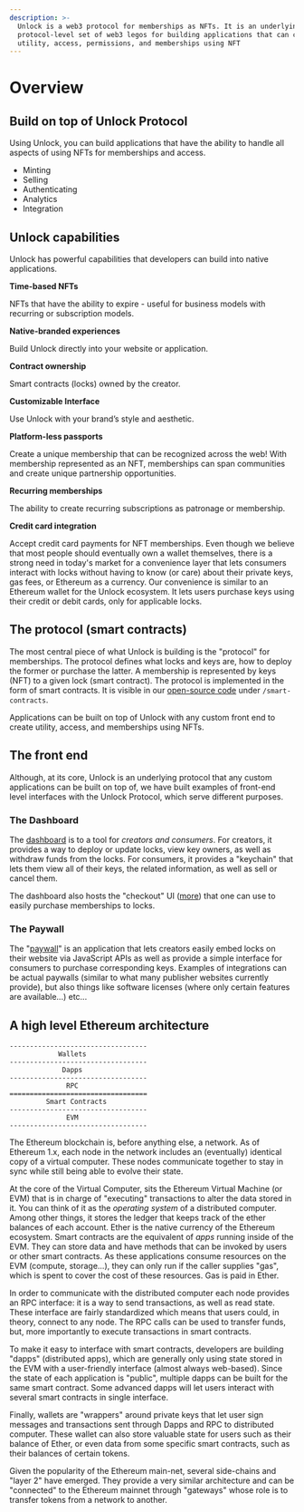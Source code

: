 ```yaml
---
description: >-
  Unlock is a web3 protocol for memberships as NFTs. It is an underlying
  protocol-level set of web3 legos for building applications that can create
  utility, access, permissions, and memberships using NFT
---
```


# Overview

## Build on top of Unlock Protocol

Using Unlock, you can build applications that have the ability to handle all aspects of using NFTs for memberships and access.

* Minting
* Selling
* Authenticating
* Analytics
* Integration

## Unlock capabilities

Unlock has powerful capabilities that developers can build into native applications.

**Time-based NFTs**

NFTs that have the ability to expire - useful for business models with recurring or subscription models.

**Native-branded experiences**

Build Unlock directly into your website or application.

**Contract ownership**

Smart contracts (locks) owned by the creator.

**Customizable Interface**

Use Unlock with your brand’s style and aesthetic.

**Platform-less passports**

Create a unique membership that can be recognized across the web! With membership represented as an NFT, memberships can span communities and create unique partnership opportunities.

**Recurring memberships**

The ability to create recurring subscriptions as patronage or membership.

**Credit card integration**

Accept credit card payments for NFT memberships. Even though we believe that most people should eventually own a wallet themselves, there is a strong need in today's market for a convenience layer that lets consumers interact with locks without having to know (or care) about their private keys, gas fees, or Ethereum as a currency. Our convenience is similar to an Ethereum wallet for the Unlock ecosystem. It lets users purchase keys using their credit or debit cards, only for applicable locks.

## The protocol (smart contracts)

The most central piece of what Unlock is building is the "protocol" for memberships. The protocol defines what locks and keys are, how to deploy the former or purchase the latter. A membership is represented by keys (NFT) to a given lock (smart contract). The protocol is implemented in the form of smart contracts. It is visible in our [open-source code](https://github.com/unlock-protocol/unlock) under `/smart-contracts`.

Applications can be built on top of Unlock with any custom front end to create utility, access, and memberships using NFTs.

## The front end

Although, at its core, Unlock is an underlying protocol that any custom applications can be built on top of, we have built examples of front-end level interfaces with the Unlock Protocol, which serve different purposes.

### The Dashboard

The [dashboard](https://app.unlock-protocol.com) is to a tool for _creators and consumers_. For creators, it provides a way to deploy or update locks, view key owners, as well as withdraw funds from the locks. For consumers, it provides a "keychain" that lets them view all of their keys, the related information, as well as sell or cancel them.

The dashboard also hosts the "checkout" UI ([more](tools/paywall/configuring-checkout.md)) that one can use to easily purchase memberships to locks.

### The Paywall

The "[paywall](https://paywall.unlock-protocol.com)" is an application that lets creators easily embed locks on their website via JavaScript APIs as well as provide a simple interface for consumers to purchase corresponding keys. Examples of integrations can be actual paywalls (similar to what many publisher websites currently provide), but also things like software licenses (where only certain features are available...) etc...

## A high level Ethereum architecture

```
----------------------------------
            Wallets
----------------------------------
             Dapps
----------------------------------
              RPC
==================================
         Smart Contracts
----------------------------------
              EVM
----------------------------------
```

The Ethereum blockchain is, before anything else, a network. As of Ethereum 1.x, each node in the network includes an (eventually) identical copy of a virtual computer. These nodes communicate together to stay in sync while still being able to evolve their state.

At the core of the Virtual Computer, sits the Ethereum Virtual Machine (or EVM) that is in charge of "executing" transactions to alter the data stored in it. You can think of it as the _operating system_ of a distributed computer. Among other things, it stores the ledger that keeps track of the ether balances of each account. Ether is the native currency of the Ethereum ecosystem. Smart contracts are the equivalent of _apps_ running inside of the EVM. They can store data and have methods that can be invoked by users or other smart contracts. As these applications consume resources on the EVM (compute, storage...), they can only run if the caller supplies "gas", which is spent to cover the cost of these resources. Gas is paid in Ether.

In order to communicate with the distributed computer each node provides an RPC interface: it is a way to send transactions, as well as read state. These interface are fairly standardized which means that users could, in theory, connect to any node. The RPC calls can be used to transfer funds, but, more importantly to execute transactions in smart contracts.

To make it easy to interface with smart contracts, developers are building "dapps" (distributed apps), which are generally only using state stored in the EVM with a user-friendly interface (almost always web-based). Since the state of each application is "public", multiple dapps can be built for the same smart contract. Some advanced dapps will let users interact with several smart contracts in single interface.

Finally, wallets are "wrappers" around private keys that let user sign messages and transactions sent through Dapps and RPC to distributed computer. These wallet can also store valuable state for users such as their balance of Ether, or even data from some specific smart contracts, such as their balances of certain tokens.

Given the popularity of the Ethereum main-net, several side-chains and "layer 2" have emerged. They provide a very similar architecture and can be "connected" to the Ethereum mainnet through "gateways" whose role is to transfer tokens from a network to another.
